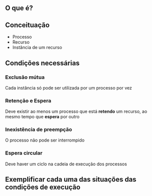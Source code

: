 
## O que é?
## Conceituação
- Processo
- Recurso
- Instância de um recurso
## Condições necessárias
### Exclusão mútua
Cada instância só pode ser utilizada por um processo por vez

### Retenção e Espera
Deve existir ao menos um processo que está **retendo** um recurso, ao mesmo tempo que **espera** por outro

### Inexistência de preempção
O processo não pode ser interrompido

### Espera circular
Deve haver um ciclo na cadeia de execução dos processos

## Exemplificar cada uma das situações das condições de execução
